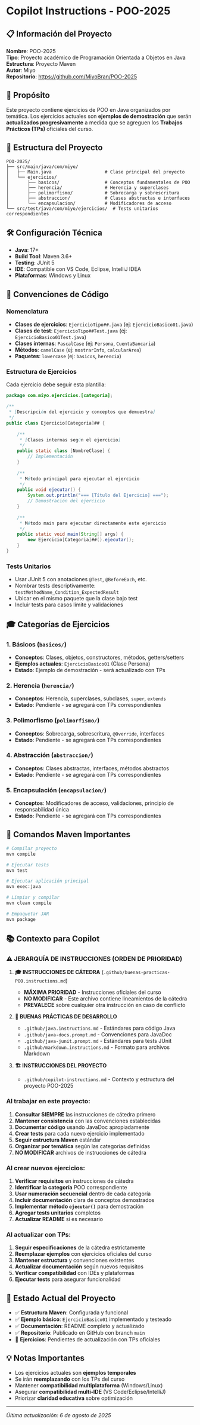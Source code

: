 # Copilot Instructions - POO-2025

## 📋 Información del Proyecto

**Nombre**: POO-2025  
**Tipo**: Proyecto académico de Programación Orientada a Objetos en Java  
**Estructura**: Proyecto Maven  
**Autor**: Miyo  
**Repositorio**: https://github.com/MiyoBran/POO-2025  

## 🎯 Propósito

Este proyecto contiene ejercicios de POO en Java organizados por temática. Los ejercicios actuales son **ejemplos de demostración** que serán **actualizados progresivamente** a medida que se agreguen los **Trabajos Prácticos (TPs)** oficiales del curso.

## 📁 Estructura del Proyecto

```
POO-2025/
├── src/main/java/com/miyo/
│   ├── Main.java                    # Clase principal del proyecto
│   └── ejercicios/
│       ├── basicos/                 # Conceptos fundamentales de POO
│       ├── herencia/                # Herencia y superclases
│       ├── polimorfismo/            # Sobrecarga y sobrescritura
│       ├── abstraccion/             # Clases abstractas e interfaces
│       └── encapsulacion/           # Modificadores de acceso
└── src/test/java/com/miyo/ejercicios/  # Tests unitarios correspondientes
```

## 🛠️ Configuración Técnica

- **Java**: 17+
- **Build Tool**: Maven 3.6+
- **Testing**: JUnit 5
- **IDE**: Compatible con VS Code, Eclipse, IntelliJ IDEA
- **Plataformas**: Windows y Linux

## 📝 Convenciones de Código

### Nomenclatura
- **Clases de ejercicios**: `EjercicioTipo##.java` (ej: `EjercicioBasico01.java`)
- **Clases de test**: `EjercicioTipo##Test.java` (ej: `EjercicioBasico01Test.java`)
- **Clases internas**: `PascalCase` (ej: `Persona`, `CuentaBancaria`)
- **Métodos**: `camelCase` (ej: `mostrarInfo`, `calcularArea`)
- **Paquetes**: `lowercase` (ej: `basicos`, `herencia`)

### Estructura de Ejercicios
Cada ejercicio debe seguir esta plantilla:

```java
package com.miyo.ejercicios.[categoria];

/**
 * [Descripción del ejercicio y conceptos que demuestra]
 */
public class Ejercicio[Categoria]## {
    
    /**
     * [Clases internas según el ejercicio]
     */
    public static class [NombreClase] {
        // Implementación
    }
    
    /**
     * Método principal para ejecutar el ejercicio
     */
    public void ejecutar() {
        System.out.println("=== [Título del Ejercicio] ===");
        // Demostración del ejercicio
    }
    
    /**
     * Método main para ejecutar directamente este ejercicio
     */
    public static void main(String[] args) {
        new Ejercicio[Categoria]##().ejecutar();
    }
}
```

### Tests Unitarios
- Usar JUnit 5 con anotaciones `@Test`, `@BeforeEach`, etc.
- Nombrar tests descriptivamente: `testMethodName_Condition_ExpectedResult`
- Ubicar en el mismo paquete que la clase bajo test
- Incluir tests para casos límite y validaciones

## 🎓 Categorías de Ejercicios

### 1. Básicos (`basicos/`)
- **Conceptos**: Clases, objetos, constructores, métodos, getters/setters
- **Ejemplos actuales**: `EjercicioBasico01` (Clase Persona)
- **Estado**: Ejemplo de demostración - será actualizado con TPs

### 2. Herencia (`herencia/`)
- **Conceptos**: Herencia, superclases, subclases, `super`, `extends`
- **Estado**: Pendiente - se agregará con TPs correspondientes

### 3. Polimorfismo (`polimorfismo/`)
- **Conceptos**: Sobrecarga, sobrescritura, `@Override`, interfaces
- **Estado**: Pendiente - se agregará con TPs correspondientes

### 4. Abstracción (`abstraccion/`)
- **Conceptos**: Clases abstractas, interfaces, métodos abstractos
- **Estado**: Pendiente - se agregará con TPs correspondientes

### 5. Encapsulación (`encapsulacion/`)
- **Conceptos**: Modificadores de acceso, validaciones, principio de responsabilidad única
- **Estado**: Pendiente - se agregará con TPs correspondientes

## 🚀 Comandos Maven Importantes

```bash
# Compilar proyecto
mvn compile

# Ejecutar tests
mvn test

# Ejecutar aplicación principal
mvn exec:java

# Limpiar y compilar
mvn clean compile

# Empaquetar JAR
mvn package
```

## 📚 Contexto para Copilot

### ⚠️ JERARQUÍA DE INSTRUCCIONES (ORDEN DE PRIORIDAD)

1. **🎓 INSTRUCCIONES DE CÁTEDRA** (`.github/buenas-practicas-POO.instructions.md`)
   - **MÁXIMA PRIORIDAD** - Instrucciones oficiales del curso
   - **NO MODIFICAR** - Este archivo contiene lineamientos de la cátedra
   - **PREVALECE** sobre cualquier otra instrucción en caso de conflicto

2. **📝 BUENAS PRÁCTICAS DE DESARROLLO**
   - `.github/java.instructions.md` - Estándares para código Java
   - `.github/java-docs.prompt.md` - Convenciones para JavaDoc  
   - `.github/java-junit.prompt.md` - Estándares para tests JUnit
   - `.github/markdown.instructions.md` - Formato para archivos Markdown

3. **🏗️ INSTRUCCIONES DEL PROYECTO**
   - `.github/copilot-instructions.md` - Contexto y estructura del proyecto POO-2025

### Al trabajar en este proyecto:

1. **Consultar SIEMPRE** las instrucciones de cátedra primero
2. **Mantener consistencia** con las convenciones establecidas
3. **Documentar código** usando JavaDoc apropiadamente
4. **Crear tests** para cada nuevo ejercicio implementado
5. **Seguir estructura Maven** estándar
6. **Organizar por temática** según las categorías definidas
7. **NO MODIFICAR** archivos de instrucciones de cátedra

### Al crear nuevos ejercicios:

1. **Verificar requisitos** en instrucciones de cátedra
2. **Identificar la categoría** POO correspondiente
3. **Usar numeración secuencial** dentro de cada categoría
4. **Incluir documentación** clara de conceptos demostrados
5. **Implementar método `ejecutar()`** para demostración
6. **Agregar tests unitarios** completos
7. **Actualizar README** si es necesario

### Al actualizar con TPs:

1. **Seguir especificaciones** de la cátedra estrictamente
2. **Reemplazar ejemplos** con ejercicios oficiales del curso
3. **Mantener estructura** y convenciones existentes
4. **Actualizar documentación** según nuevos requisitos
5. **Verificar compatibilidad** con IDEs y plataformas
6. **Ejecutar tests** para asegurar funcionalidad

## 🔄 Estado Actual del Proyecto

- ✅ **Estructura Maven**: Configurada y funcional
- ✅ **Ejemplo básico**: `EjercicioBasico01` implementado y testeado
- ✅ **Documentación**: README completo y actualizado
- ✅ **Repositorio**: Publicado en GitHub con branch `main`
- 🔄 **Ejercicios**: Pendientes de actualización con TPs oficiales

## 💡 Notas Importantes

- Los ejercicios actuales son **ejemplos temporales**
- Se irán **reemplazando** con los TPs del curso
- Mantener **compatibilidad multiplataforma** (Windows/Linux)
- Asegurar **compatibilidad multi-IDE** (VS Code/Eclipse/IntelliJ)
- Priorizar **claridad educativa** sobre optimización

---

*Última actualización: 6 de agosto de 2025*
